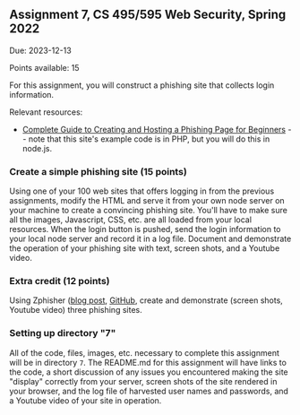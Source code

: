 ## Assignment 7, CS 495/595 Web Security, Spring 2022

Due: 2023-12-13

Points available: 15

For this assignment, you will construct a phishing site that collects login information.

Relevant resources:

* [Complete Guide to Creating and Hosting a Phishing Page for Beginners](https://null-byte.wonderhowto.com/forum/complete-guide-creating-and-hosting-phishing-page-for-beginners-0187744/) -- note that this site's example code is in PHP, but you will do this in node.js.


### Create a simple phishing site (15 points)

Using one of your 100 web sites that offers logging in from the
previous assignments, modify the HTML and serve it from your own
node server on your machine to create a convincing phishing site.
You'll have to make sure all the images, Javascript, CSS, etc. are
all loaded from your local resources.  When the login button is
pushed, send the login information to your local node server and
record it in a log file.  Document and demonstrate the operation
of your phishing site with text, screen shots, and a Youtube video.

### Extra credit (12 points)

Using Zphisher ([blog
post](https://www.securitynewspaper.com/2020/03/25/create-phishing-page-of-29-websites-in-minutes/),
[GitHub](https://github.com/htr-tech/zphisher), create and demonstrate
(screen shots, Youtube video) three phishing sites.

### Setting up directory "7"

All of the code, files, images, etc. necessary to complete this
assignment will be in directory ```7```.  The README.md for this
assignment will have links to the code, a short discussion of any
issues you encountered making the site "display" correctly from
your server, screen shots of the site rendered in your browser, and
the log file of harvested user names and passwords, and a Youtube
video of your site in operation.

